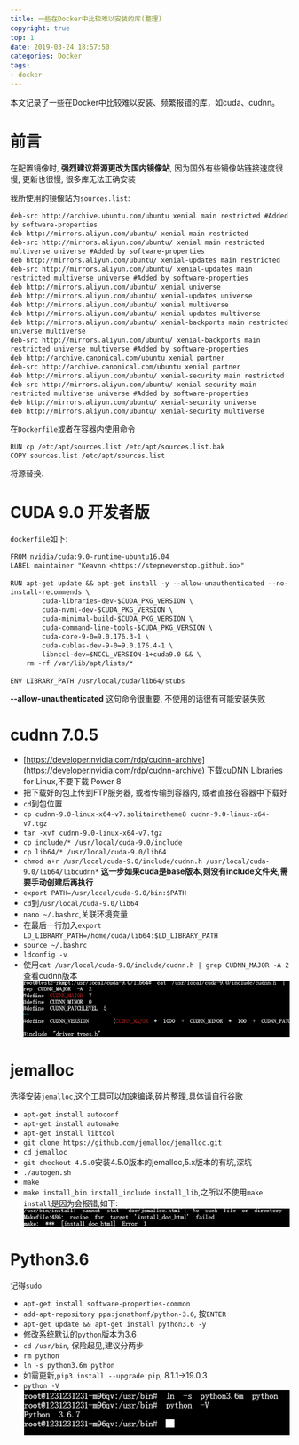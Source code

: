 ```yaml
---
title: 一些在Docker中比较难以安装的库(整理)
copyright: true
top: 1
date: 2019-03-24 18:57:50
categories: Docker
tags:
- docker
---
```


本文记录了一些在Docker中比较难以安装、频繁报错的库，如cuda、cudnn。

<!--more-->

# 前言
在配置镜像时, **强烈建议将源更改为国内镜像站**, 因为国外有些镜像站链接速度很慢, 更新也很慢, 很多库无法正确安装

我所使用的镜像站为`sources.list`:

```
deb-src http://archive.ubuntu.com/ubuntu xenial main restricted #Added by software-properties
deb http://mirrors.aliyun.com/ubuntu/ xenial main restricted
deb-src http://mirrors.aliyun.com/ubuntu/ xenial main restricted multiverse universe #Added by software-properties
deb http://mirrors.aliyun.com/ubuntu/ xenial-updates main restricted
deb-src http://mirrors.aliyun.com/ubuntu/ xenial-updates main restricted multiverse universe #Added by software-properties
deb http://mirrors.aliyun.com/ubuntu/ xenial universe
deb http://mirrors.aliyun.com/ubuntu/ xenial-updates universe
deb http://mirrors.aliyun.com/ubuntu/ xenial multiverse
deb http://mirrors.aliyun.com/ubuntu/ xenial-updates multiverse
deb http://mirrors.aliyun.com/ubuntu/ xenial-backports main restricted universe multiverse
deb-src http://mirrors.aliyun.com/ubuntu/ xenial-backports main restricted universe multiverse #Added by software-properties
deb http://archive.canonical.com/ubuntu xenial partner
deb-src http://archive.canonical.com/ubuntu xenial partner
deb http://mirrors.aliyun.com/ubuntu/ xenial-security main restricted
deb-src http://mirrors.aliyun.com/ubuntu/ xenial-security main restricted multiverse universe #Added by software-properties
deb http://mirrors.aliyun.com/ubuntu/ xenial-security universe
deb http://mirrors.aliyun.com/ubuntu/ xenial-security multiverse
```
在`Dockerfile`或者在容器内使用命令
```
RUN cp /etc/apt/sources.list /etc/apt/sources.list.bak
COPY sources.list /etc/apt/sources.list
```
将源替换.

# CUDA 9.0 开发者版
`dockerfile`如下:
```
FROM nvidia/cuda:9.0-runtime-ubuntu16.04
LABEL maintainer "Keavnn <https://stepneverstop.github.io>"

RUN apt-get update && apt-get install -y --allow-unauthenticated --no-install-recommends \
        cuda-libraries-dev-$CUDA_PKG_VERSION \
        cuda-nvml-dev-$CUDA_PKG_VERSION \
        cuda-minimal-build-$CUDA_PKG_VERSION \
        cuda-command-line-tools-$CUDA_PKG_VERSION \
        cuda-core-9-0=9.0.176.3-1 \
        cuda-cublas-dev-9-0=9.0.176.4-1 \
        libnccl-dev=$NCCL_VERSION-1+cuda9.0 && \
    rm -rf /var/lib/apt/lists/*

ENV LIBRARY_PATH /usr/local/cuda/lib64/stubs
```
**--allow-unauthenticated** 这句命令很重要, 不使用的话很有可能安装失败

# cudnn 7.0.5
- [https://developer.nvidia.com/rdp/cudnn-archive](https://developer.nvidia.com/rdp/cudnn-archive) 下载cuDNN Libraries for Linux,不要下载 Power 8
- 把下载好的包上传到FTP服务器, 或者传输到容器内, 或者直接在容器中下载好
- `cd`到包位置
- `cp cudnn-9.0-linux-x64-v7.solitairetheme8 cudnn-9.0-linux-x64-v7.tgz`
- `tar -xvf cudnn-9.0-linux-x64-v7.tgz`
- `cp include/* /usr/local/cuda-9.0/include`
- `cp lib64/* /usr/local/cuda-9.0/lib64`
- `chmod a+r /usr/local/cuda-9.0/include/cudnn.h /usr/local/cuda-9.0/lib64/libcudnn*` **这一步如果cuda是base版本,则没有include文件夹,需要手动创建后再执行**
- `export PATH=/usr/local/cuda-9.0/bin:$PATH`
- `cd`到`/usr/local/cuda-9.0/lib64`
- `nano ~/.bashrc`,关联环境变量
- 在最后一行加入`export LD_LIBRARY_PATH=/home/cuda/lib64:$LD_LIBRARY_PATH`
- `source ~/.bashrc`
- `ldconfig -v`
- 使用`cat /usr/local/cuda-9.0/include/cudnn.h | grep CUDNN_MAJOR -A 2` 查看cudnn版本
![](./create-sniper-docker-image/Snipaste_2019-01-03_10-56-08.png)

# jemalloc
选择安装`jemalloc`,这个工具可以加速编译,碎片整理,具体请自行谷歌
- `apt-get install autoconf`
- `apt-get install automake`
- `apt-get install libtool`
- `git clone https://github.com/jemalloc/jemalloc.git`
- `cd jemalloc`
- `git checkout 4.5.0`安装4.5.0版本的jemalloc,5.x版本的有坑,深坑
- `./autogen.sh`
- `make`
- `make install_bin install_include install_lib`,之所以不使用`make install`是因为会报错,如下: ![](./create-sniper-docker-image/Snipaste_2019-01-03_09-56-41.png)

# Python3.6
记得`sudo`
- `apt-get install software-properties-common`
- `add-apt-repository ppa:jonathonf/python-3.6`, 按`ENTER`
- `apt-get update && apt-get install python3.6 -y`
- 修改系统默认的`python`版本为3.6
- `cd /usr/bin`, 保险起见,建议分两步
- `rm python`
- `ln -s python3.6m python`
- 如需更新,`pip3 install --upgrade pip`, 8.1.1->19.0.3
- `python -V`
![](./something-hard-install-docker/1.png)

